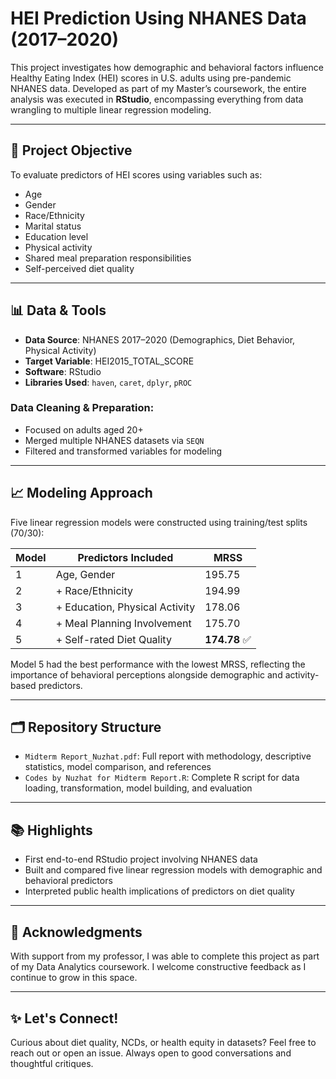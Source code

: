 # HEI Prediction Using NHANES Data (2017–2020)

This project investigates how demographic and behavioral factors influence Healthy Eating Index (HEI) scores in U.S. adults using pre-pandemic NHANES data. Developed as part of my Master’s coursework, the entire analysis was executed in **RStudio**, encompassing everything from data wrangling to multiple linear regression modeling.

---

## 🌟 Project Objective

To evaluate predictors of HEI scores using variables such as:

* Age
* Gender
* Race/Ethnicity
* Marital status
* Education level
* Physical activity
* Shared meal preparation responsibilities
* Self-perceived diet quality

---

## 📊 Data & Tools

* **Data Source**: NHANES 2017–2020 (Demographics, Diet Behavior, Physical Activity)
* **Target Variable**: HEI2015\_TOTAL\_SCORE
* **Software**: RStudio
* **Libraries Used**: `haven`, `caret`, `dplyr`, `pROC`

### Data Cleaning & Preparation:

* Focused on adults aged 20+
* Merged multiple NHANES datasets via `SEQN`
* Filtered and transformed variables for modeling

---

## 📈 Modeling Approach

Five linear regression models were constructed using training/test splits (70/30):

| Model | Predictors Included            | MRSS         |
| ----- | ------------------------------ | ------------ |
| 1     | Age, Gender                    | 195.75       |
| 2     | + Race/Ethnicity               | 194.99       |
| 3     | + Education, Physical Activity | 178.06       |
| 4     | + Meal Planning Involvement    | 175.70       |
| 5     | + Self-rated Diet Quality      | **174.78** ✅ |

Model 5 had the best performance with the lowest MRSS, reflecting the importance of behavioral perceptions alongside demographic and activity-based predictors.

---

## 🗂️ Repository Structure

* `Midterm Report_Nuzhat.pdf`: Full report with methodology, descriptive statistics, model comparison, and references
* `Codes by Nuzhat for Midterm Report.R`: Complete R script for data loading, transformation, model building, and evaluation

---

## 📚 Highlights

* First end-to-end RStudio project involving NHANES data
* Built and compared five linear regression models with demographic and behavioral predictors
* Interpreted public health implications of predictors on diet quality

---

## 📍 Acknowledgments

With support from my professor, I was able to complete this project as part of my Data Analytics coursework. I welcome constructive feedback as I continue to grow in this space.

---

## ✨ Let's Connect!

Curious about diet quality, NCDs, or health equity in datasets? Feel free to reach out or open an issue. Always open to good conversations and thoughtful critiques.
